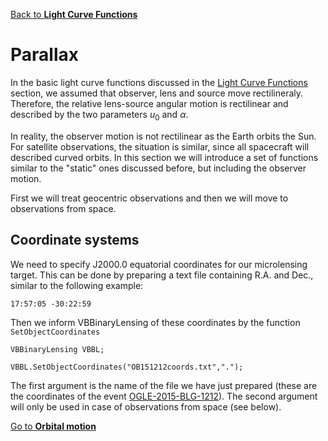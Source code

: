 [Back to **Light Curve Functions**](LightCurves.md)

# Parallax

In the basic light curve functions discussed in the [Light Curve Functions](LightCurves.md) section, we assumed that observer, lens and source move rectilineraly. Therefore, the relative lens-source angular motion is rectilinear and described by the two parameters $u_0$ and $\alpha$.

In reality, the observer motion is not rectilinear as the Earth orbits the Sun. For satellite observations, the situation is similar, since all spacecraft will described curved orbits. In this section we will introduce a set of functions similar to the "static" ones discussed before, but including the observer motion.

First we will treat geocentric observations and then we will move to observations from space.

## Coordinate systems

We need to specify J2000.0 equatorial coordinates for our microlensing target. This can be done by preparing a text file containing R.A. and Dec., similar to the following example:

```
17:57:05 -30:22:59
```

Then we inform VBBinaryLensing of these coordinates by the function `SetObjectCoordinates`

```
VBBinaryLensing VBBL;

VBBL.SetObjectCoordinates("OB151212coords.txt",".");
```

The first argument is the name of the file we have just prepared (these are the coordinates of the event [OGLE-2015-BLG-1212](https://ui.adsabs.harvard.edu/abs/2016ApJ...820...79B/abstract)). The second argument will only be used in case of observations from space (see below).





[Go to **Orbital motion**](OrbitalMotion.md)
